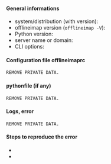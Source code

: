 
#### General informations

- system/distribution (with version): 
- offlineimap version (`offlineimap -V`): 
- Python version: 
- server name or domain: 
- CLI options: 

#### Configuration file offlineimaprc

```
REMOVE PRIVATE DATA.
```

#### pythonfile (if any)

```
REMOVE PRIVATE DATA.
```


#### Logs, error

```
REMOVE PRIVATE DATA.
```

#### Steps to reproduce the error

- 
- 

